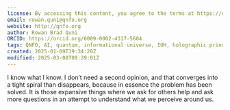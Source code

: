 ```yaml
---
license: By accessing this content, you agree to the terms at https://qnfo.org/LICENSE
email: rowan.quni@qnfo.org
website: http://qnfo.org
author: Rowan Brad Quni
ORCID: https://orcid.org/0009-0002-4317-5604
tags: QNFO, AI, quantum, informational universe, IUH, holographic principle
created: 2025-01-09T19:34:20Z
modified: 2025-03-08T09:39:01Z
---
```


I know what I know. I don’t need a second opinion, and that converges into a tight spiral than disappears, because in essence the problem has been solved. It is those expansive things where we ask for others help and ask more questions in an attempt to understand what we perceive around us.
